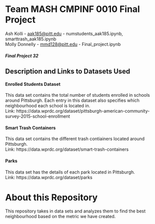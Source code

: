 <h1> Team MASH CMPINF 0010 Final Project </h1>

Ash Kolli - aak185@pitt.edu - numstudents_aak185.ipynb, smarttrash_aak185.ipynb<br>
Molly Donnelly - mmd128@pitt.edu - Final_project.ipynb
<h5> Final Project 32</h5>

<h2>Description and Links to Datasets Used</h2>
<h4>Enrolled Students Dataset</h4>
This data set contains the total number of students enrolled in schools around Pittsburgh. Each entry in this dataset also specifies which neighbourhood each school is located in. <br>
Link: https://data.wprdc.org/dataset/pittsburgh-american-community-survey-2015-school-enrollment

<h4>Smart Trash Containers</h4>
This data set contains the different trash contiainers located around Pittsburgh. <br>
Link: https://data.wprdc.org/dataset/smart-trash-containers

<h4>Parks</h4>
This data set has the details of each park located in Pittsburgh. <br>
Link: https://data.wprdc.org/dataset/parks

# About this Repository 
This repository takes in data sets and analyzes them to find the best neighbourhood based on the metric we have created.
